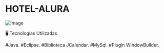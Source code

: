 # HOTEL-ALURA

![image](https://user-images.githubusercontent.com/102916967/234595171-ad7c6d20-f8bc-448b-bdeb-14dece5da022.png)


🖥️ Tecnologías Utilizadas

#Java.
#Eclipse.
#Biblioteca JCalendar.
#MySql.
#Plugin WindowBuilder.



